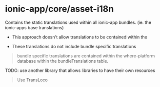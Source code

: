 # ionic-app/core/asset-i18n

Contains the static translations used within all ionic-app bundles. (ie. the ionic-apps base translations)

* This approach doesn't allow translations to be contained within the

* These translations do not include bundle specific translations

> bundle specific translations are contained within the where-platform database within the bundleTranslations table.

TODO: use another library that allows libraries to have their own resources

> Use TransLoco
